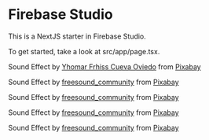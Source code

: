# Firebase Studio

This is a NextJS starter in Firebase Studio.

To get started, take a look at src/app/page.tsx.

Sound Effect by <a href="https://pixabay.com/id/users/fnx_sound-44436577/?utm_source=link-attribution&utm_medium=referral&utm_campaign=music&utm_content=337228">Yhomar Frhiss Cueva Oviedo</a> from <a href="https://pixabay.com/sound-effects//?utm_source=link-attribution&utm_medium=referral&utm_campaign=music&utm_content=337228">Pixabay</a>

Sound Effect by <a href="https://pixabay.com/id/users/freesound_community-46691455/?utm_source=link-attribution&utm_medium=referral&utm_campaign=music&utm_content=63590">freesound_community</a> from <a href="https://pixabay.com/sound-effects//?utm_source=link-attribution&utm_medium=referral&utm_campaign=music&utm_content=63590">Pixabay</a>

Sound Effect by <a href="https://pixabay.com/id/users/freesound_community-46691455/?utm_source=link-attribution&utm_medium=referral&utm_campaign=music&utm_content=67009">freesound_community</a> from <a href="https://pixabay.com//?utm_source=link-attribution&utm_medium=referral&utm_campaign=music&utm_content=67009">Pixabay</a>

Sound Effect by <a href="https://pixabay.com/id/users/freesound_community-46691455/?utm_source=link-attribution&utm_medium=referral&utm_campaign=music&utm_content=36458">freesound_community</a> from <a href="https://pixabay.com/sound-effects//?utm_source=link-attribution&utm_medium=referral&utm_campaign=music&utm_content=36458">Pixabay</a>

Sound Effect by <a href="https://pixabay.com/id/users/freesound_community-46691455/?utm_source=link-attribution&utm_medium=referral&utm_campaign=music&utm_content=29173">freesound_community</a> from <a href="https://pixabay.com//?utm_source=link-attribution&utm_medium=referral&utm_campaign=music&utm_content=29173">Pixabay</a>

